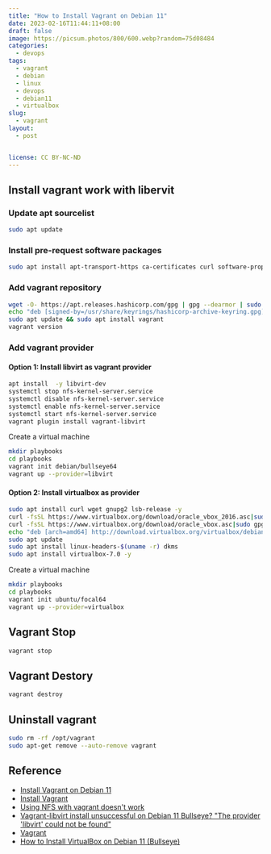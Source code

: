 ```yaml
---
title: "How to Install Vagrant on Debian 11"
date: 2023-02-16T11:44:11+08:00
draft: false
image: https://picsum.photos/800/600.webp?random=75d08484
categories:
  - devops
tags:
  - vagrant
  - debian
  - linux
  - devops
  - debian11
  - virtualbox 
slug:
  - vagrant
layout: 
  - post


license: CC BY-NC-ND
---
```

## Install vagrant work with libervit

### Update apt sourcelist

```bash
sudo apt update
```


### Install pre-request software packages

```bash
sudo apt install apt-transport-https ca-certificates curl software-properties-common
```

### Add vagrant repository

```bash
wget -O- https://apt.releases.hashicorp.com/gpg | gpg --dearmor | sudo tee /usr/share/keyrings/hashicorp-archive-keyring.gpg
echo "deb [signed-by=/usr/share/keyrings/hashicorp-archive-keyring.gpg] https://apt.releases.hashicorp.com $(lsb_release -cs) main" | sudo tee /etc/apt/sources.list.d/hashicorp.list
sudo apt update && sudo apt install vagrant
vagrant version
```


### Add vagrant provider 
#### Option 1: Install libvirt as vagrant provider

```bash
apt install  -y libvirt-dev
systemctl stop nfs-kernel-server.service
systemctl disable nfs-kernel-server.service
systemctl enable nfs-kernel-server.service
systemctl start nfs-kernel-server.service
vagrant plugin install vagrant-libvirt
```
 Create a virtual machine

```bash
mkdir playbooks
cd playbooks
vagrant init debian/bullseye64
vagrant up --provider=libvirt
```

#### Option 2: Install virtualbox as provider 

```bash
sudo apt install curl wget gnupg2 lsb-release -y
curl -fsSL https://www.virtualbox.org/download/oracle_vbox_2016.asc|sudo gpg --dearmor -o /etc/apt/trusted.gpg.d/vbox.gpg
curl -fsSL https://www.virtualbox.org/download/oracle_vbox.asc|sudo gpg --dearmor -o /etc/apt/trusted.gpg.d/oracle_vbox.gpg
echo "deb [arch=amd64] http://download.virtualbox.org/virtualbox/debian $(lsb_release -cs) contrib" | sudo tee /etc/apt/sources.list.d/virtualbox.list
sudo apt update
sudo apt install linux-headers-$(uname -r) dkms 
sudo apt install virtualbox-7.0 -y

```

 Create a virtual machine

```bash
mkdir playbooks
cd playbooks
vagrant init ubuntu/focal64
vagrant up --provider=virtualbox
```

## Vagrant Stop

```bash
vagrant stop
```
## Vagrant Destory

```bash
vagrant destroy
```



## Uninstall vagrant

```bash
sudo rm -rf /opt/vagrant
sudo apt-get remove --auto-remove vagrant
```

## Reference
  - [Install Vagrant on Debian 11](https://www.server-world.info/en/note?os=Debian_11&p=vagrant&f=1)
  - [Install Vagrant](https://developer.hashicorp.com/vagrant/downloads)
  - [Using NFS with vagrant doesn't work](https://stackoverflow.com/questions/27089090/using-nfs-with-vagrant-doesnt-work)
  - [Vagrant-libvirt install unsuccessful on Debian 11 Bullseye? "The provider 'libvirt' could not be found"](https://unix.stackexchange.com/questions/723835/vagrant-libvirt-install-unsuccessful-on-debian-11-bullseye-the-provider-libvi)
  - [Vagrant](https://wiki.debian.org/Vagrant)
  - [How to Install VirtualBox on Debian 11 (Bullseye)](https://www.linuxtechi.com/how-to-install-virtualbox-on-debian/)
